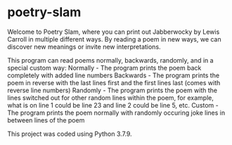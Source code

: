 # poetry-slam
 
Welcome to Poetry Slam, where you can print out Jabberwocky by Lewis Carroll in multiple different ways.  By reading a poem in new ways, we can discover new meanings or invite new interpretations.

This program can read poems normally, backwards, randomly, and in a special custom way:
Normally - The program prints the poem back completely with added line numbers
Backwards - The program prints the poem in reverse with the last lines first and the first lines last (comes with reverse line numbers)
Randomly - The program prints the poem with the lines switched out for other random lines within the poem, for example, what is on line 1 could be line 23 and line 2 could be line 5, etc.
Custom - The program prints the poem normally with randomly occuring joke lines in between lines of the poem

This project was coded using Python 3.7.9.